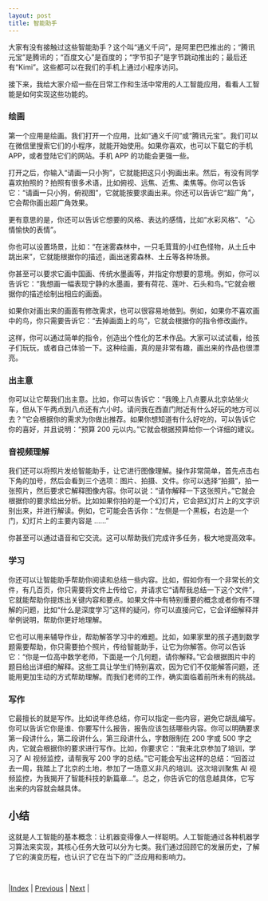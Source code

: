 ```yaml
---
layout: post
title: 智能助手
---
```


大家有没有接触过这些智能助手？这个叫“通义千问”，是阿里巴巴推出的；“腾讯元宝”是腾讯的；“百度文心”是百度的；“字节扣子”是字节跳动推出的；最后还有“Kimi”。这些都可以在我们的手机上通过小程序访问。

接下来，我给大家介绍一些在日常工作和生活中常用的人工智能应用，看看人工智能是如何实现这些功能的。

### 绘画

第一个应用是绘画。我们打开一个应用，比如“通义千问”或“腾讯元宝”。我们可以在微信里搜索它们的小程序，就能开始使用。如果你喜欢，也可以下载它的手机 APP，或者登陆它们的网站。手机 APP 的功能会更强一些。

打开之后，你输入“请画一只小狗”，它就能把这只小狗画出来。然后，有没有同学喜欢拍照的？拍照有很多术语，比如俯视、远焦、近焦、柔焦等。你可以告诉它：“请画一只小狗，俯视图”，它就能按要求画出来。你还可以告诉它“超广角”，它会帮你画出超广角效果。

更有意思的是，你还可以告诉它想要的风格、表达的感情，比如“水彩风格”、“心情愉快的表情”。

你也可以设置场景，比如：“在迷雾森林中，一只毛茸茸的小红色怪物，从土丘中跳出来”，它就能根据你的描述，画出迷雾森林、土丘等各种场景。

你甚至可以要求它画中国画、传统水墨画等，并指定你想要的意境。例如，你可以告诉它：“我想画一幅表现宁静的水墨画，要有荷花、莲叶、石头和鸟。”它就会根据你的描述绘制出相应的画面。

如果你对画出来的画面有修改需求，也可以很容易地做到。例如，如果你不喜欢画中的鸟，你只需要告诉它：“去掉画面上的鸟”，它就会根据你的指令修改画作。

这样，你可以通过简单的指令，创造出个性化的艺术作品。大家可以试试看，给孩子们玩玩，或者自己体验一下。这种绘画，真的是非常有趣，画出来的作品也很漂亮。

### 出主意

你可以让它帮我们出主意。比如，你可以告诉它：“我晚上八点要从北京站坐火车，但从下午两点到八点还有六小时。请问我在西直门附近有什么好玩的地方可以去？”它会根据你的需求为你做出推荐。如果你想知道有什么好吃的，可以告诉它你的喜好，并且说明：“预算 200 元以内。”它就会根据预算给你一个详细的建议。

### 音视频理解

我们还可以将照片发给智能助手，让它进行图像理解。操作非常简单，首先点击右下角的加号，然后会看到三个选项：图片、拍摄、文件。你可以选择“拍摄”，拍一张照片，然后要求它解释图像内容。你可以说：“请你解释一下这张照片。”它就会根据你的要求给出分析。比如如果你拍的是一个幻灯片，它会把幻灯片上的文字识别出来，并进行解读。例如，它可能会告诉你：“左侧是一个黑板，右边是一个门，幻灯片上的主要内容是 ……”

你甚至可以通过语音和它交流。这可以帮助我们完成许多任务，极大地提高效率。

### 学习

你还可以让智能助手帮助你阅读和总结一些内容。比如，假如你有一个非常长的文件，有几百页，你只需要将文件上传给它，并请求它“请帮我总结一下这个文件”，它就能帮助你提炼出关键内容和要点。如果文件中有特别重要的概念或者你有不理解的问题，比如“什么是深度学习”这样的疑问，你可以直接问它，它会详细解释并举例说明，帮助你更好地理解。

它也可以用来辅导作业，帮助解答学习中的难题。比如，如果家里的孩子遇到数学题需要帮助，你只需要拍个照片，传给智能助手，让它为你解答。你可以告诉它：“你是一位高中数学老师，下面是一个几何题，请你解释。”它会根据图片中的题目给出详细的解释。这些工具让学生们特别喜欢，因为它们不仅能解答问题，还能用更加生动的方式帮助理解。而我们老师的工作，确实面临着前所未有的挑战。

### 写作

它最擅长的就是写作。比如说年终总结，你可以指定一些内容，避免它胡乱编写。你可以告诉它你是谁、你要写什么报告，报告应该包括哪些内容。你可以明确要求第一段讲什么，第二段讲什么，第三段讲什么，字数限制在 200 字或 500 字之内，它就会根据你的要求进行写作。比如，你要求它：“我来北京参加了培训，学习了 AI 视频监控，请帮我写 200 字的总结。”它可能会写出这样的总结：“回首过去一周，我踏上了北京的土地，参加了一场意义非凡的培训。这次培训聚焦 AI 视频监控，为我揭开了智能科技的新篇章...”。总之，你告诉它的信息越具体，它写出来的内容就会越具体。

## 小结

这就是人工智能的基本概念：让机器变得像人一样聪明。人工智能通过各种机器学习算法来实现，其核心任务大致可以分为七类。我们通过回顾它的发展历史，了解了它的演变历程，也认识了它在当下的广泛应用和影响力。

<br/>

|[Index](./) | [Previous](0-9-history) | [Next](1-1-ml) |
